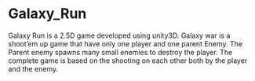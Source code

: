 # Galaxy_Run
Galaxy Run is a 2.5D game developed using unity3D. Galaxy war is a shoot’em up game that have only one player and one parent Enemy. The Parent enemy spawns many small enemies to destroy the player. The complete game is based on the shooting on each other both by the player and the enemy.
